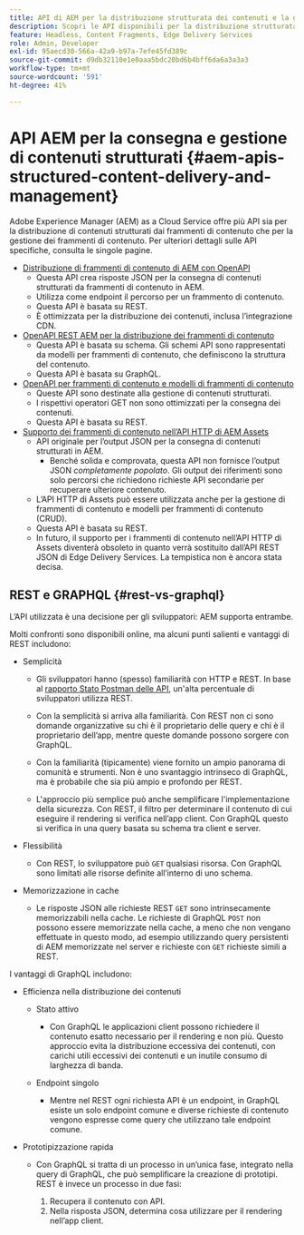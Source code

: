```yaml
---
title: API di AEM per la distribuzione strutturata dei contenuti e la gestione dei frammenti di contenuto
description: Scopri le API disponibili per la distribuzione strutturata dei contenuti e la gestione dei frammenti di contenuto
feature: Headless, Content Fragments, Edge Delivery Services
role: Admin, Developer
exl-id: 95aecd30-566a-42a9-b97a-7efe45fd389c
source-git-commit: d9db32110e1e0aaa5bdc20bd6b4bff6da6a3a3a3
workflow-type: tm+mt
source-wordcount: '591'
ht-degree: 41%

---
```


# API AEM per la consegna e gestione di contenuti strutturati {#aem-apis-structured-content-delivery-and-management}

Adobe Experience Manager (AEM) as a Cloud Service offre più API sia per la distribuzione di contenuti strutturati dai frammenti di contenuto che per la gestione dei frammenti di contenuto. Per ulteriori dettagli sulle API specifiche, consulta le singole pagine.

* [Distribuzione di frammenti di contenuto di AEM con OpenAPI](/help/headless/aem-content-fragment-delivery-with-openapi.md)
   * Questa API crea risposte JSON per la consegna di contenuti strutturati da frammenti di contenuto in AEM.
   * Utilizza come endpoint il percorso per un frammento di contenuto.
   * Questa API è basata su REST.
   * È ottimizzata per la distribuzione dei contenuti, inclusa l’integrazione CDN.
* [OpenAPI REST AEM per la distribuzione dei frammenti di contenuto](/help/headless/graphql-api/content-fragments.md)
   * Questa API è basata su schema. Gli schemi API sono rappresentati da modelli per frammenti di contenuto, che definiscono la struttura del contenuto.
   * Questa API è basata su GraphQL.
* [OpenAPI per frammenti di contenuto e modelli di frammenti di contenuto](/help/headless/content-fragment-openapis.md)
   * Queste API sono destinate alla gestione di contenuti strutturati.
   * I rispettivi operatori GET non sono ottimizzati per la consegna dei contenuti.
   * Questa API è basata su REST.
* [Supporto dei frammenti di contenuto nell’API HTTP di AEM Assets](/help/assets/content-fragments/assets-api-content-fragments.md)
   * API originale per l’output JSON per la consegna di contenuti strutturati in AEM.
      * Benché solida e comprovata, questa API non fornisce l’output JSON *completamente popolato*. Gli output dei riferimenti sono solo percorsi che richiedono richieste API secondarie per recuperare ulteriore contenuto.
   * L’API HTTP di Assets può essere utilizzata anche per la gestione di frammenti di contenuto e modelli per frammenti di contenuto (CRUD).
   * Questa API è basata su REST.
   * In futuro, il supporto per i frammenti di contenuto nell’API HTTP di Assets diventerà obsoleto in quanto verrà sostituito dall’API REST JSON di Edge Delivery Services. La tempistica non è ancora stata decisa.

<!--
## JSON vs HTML {#json-vs-HTML}

The content delivery format used is driven by frontend implementation. Unstructured content/HTML for full-stack implementations, structured content/JSON for headless implementations, or a combination of both in hybrid implementations. 

Key considerations include:

* Definition
  * JSON (JavaScript Object Notation) - used to represent, access and process structured data. 
  * HTML (HyperText Markup Language) - a markup language of tags and elements in a hierarchical structure.
* Primary Purpose
  * JSON is often used for transferring structure content between the server and client app.
  * HTML is the standard markup language for creating and rendering web pages in a browser.
-->

## REST e GRAPHQL {#rest-vs-graphql}

L’API utilizzata è una decisione per gli sviluppatori: AEM supporta entrambe.

Molti confronti sono disponibili online, ma alcuni punti salienti e vantaggi di REST includono:

* Semplicità

   * Gli sviluppatori hanno (spesso) familiarità con HTTP e REST. In base al [rapporto Stato Postman delle API](https://www.postman.com/state-of-api/), un&#39;alta percentuale di sviluppatori utilizza REST.

   * Con la semplicità si arriva alla familiarità. Con REST non ci sono domande organizzative su chi è il proprietario delle query e chi è il proprietario dell’app, mentre queste domande possono sorgere con GraphQL.

   * Con la familiarità (tipicamente) viene fornito un ampio panorama di comunità e strumenti. Non è uno svantaggio intrinseco di GraphQL, ma è probabile che sia più ampio e profondo per REST.

   * L&#39;approccio più semplice può anche semplificare l&#39;implementazione della sicurezza. Con REST, il filtro per determinare il contenuto di cui eseguire il rendering si verifica nell’app client. Con GraphQL questo si verifica in una query basata su schema tra client e server.

* Flessibilità

   * Con REST, lo sviluppatore può `GET` qualsiasi risorsa. Con GraphQL sono limitati alle risorse definite all’interno di uno schema.

* Memorizzazione in cache

   * Le risposte JSON alle richieste REST `GET` sono intrinsecamente memorizzabili nella cache. Le richieste di GraphQL `POST` non possono essere memorizzate nella cache, a meno che non vengano effettuate in questo modo, ad esempio utilizzando query persistenti di AEM memorizzate nel server e richieste con `GET` richieste simili a REST.

I vantaggi di GraphQL includono:

* Efficienza nella distribuzione dei contenuti

   * Stato attivo

      * Con GraphQL le applicazioni client possono richiedere il contenuto esatto necessario per il rendering e non più. Questo approccio evita la distribuzione eccessiva dei contenuti, con carichi utili eccessivi dei contenuti e un inutile consumo di larghezza di banda.

   * Endpoint singolo

      * Mentre nel REST ogni richiesta API è un endpoint, in GraphQL esiste un solo endpoint comune e diverse richieste di contenuto vengono espresse come query che utilizzano tale endpoint comune.

* Prototipizzazione rapida

   * Con GraphQL si tratta di un processo in un’unica fase, integrato nella query di GraphQL, che può semplificare la creazione di prototipi. REST è invece un processo in due fasi:

      1. Recupera il contenuto con API.
      2. Nella risposta JSON, determina cosa utilizzare per il rendering nell’app client.
